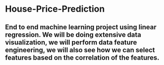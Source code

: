 # House-Price-Prediction
## End to end machine learning project using linear regression. We will be doing extensive data visualization, we will perform data feature engineering, we will also see how we can select features based on the correlation of the features.
